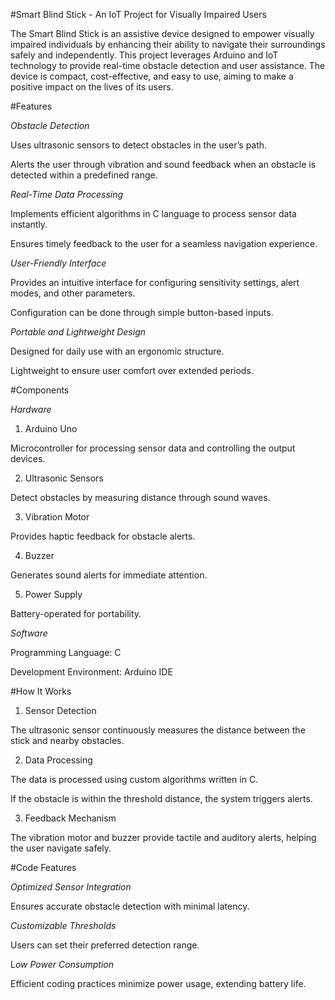 #Smart Blind Stick - An IoT Project for Visually Impaired Users

The Smart Blind Stick is an assistive device designed to empower visually impaired individuals by enhancing their ability to navigate their surroundings safely and independently. This project leverages Arduino and IoT technology to provide real-time obstacle detection and user assistance. The device is compact, cost-effective, and easy to use, aiming to make a positive impact on the lives of its users.

#Features

*Obstacle Detection*

Uses ultrasonic sensors to detect obstacles in the user’s path.

Alerts the user through vibration and sound feedback when an obstacle is detected within a predefined range.


*Real-Time Data Processing*

Implements efficient algorithms in C language to process sensor data instantly.

Ensures timely feedback to the user for a seamless navigation experience.


*User-Friendly Interface*

Provides an intuitive interface for configuring sensitivity settings, alert modes, and other parameters.

Configuration can be done through simple button-based inputs.


*Portable and Lightweight Design*

Designed for daily use with an ergonomic structure.

Lightweight to ensure user comfort over extended periods.





#Components

*Hardware*

1. Arduino Uno

Microcontroller for processing sensor data and controlling the output devices.



2. Ultrasonic Sensors

Detect obstacles by measuring distance through sound waves.



3. Vibration Motor

Provides haptic feedback for obstacle alerts.



4. Buzzer

Generates sound alerts for immediate attention.



5. Power Supply

Battery-operated for portability.




*Software*

Programming Language: C

Development Environment: Arduino IDE




#How It Works

1. Sensor Detection

The ultrasonic sensor continuously measures the distance between the stick and nearby obstacles.



2. Data Processing

The data is processed using custom algorithms written in C.

If the obstacle is within the threshold distance, the system triggers alerts.



3. Feedback Mechanism

The vibration motor and buzzer provide tactile and auditory alerts, helping the user navigate safely.




#Code Features

*Optimized Sensor Integration*

Ensures accurate obstacle detection with minimal latency.


*Customizable Thresholds*

Users can set their preferred detection range.


L*ow Power Consumption*

Efficient coding practices minimize power usage, extending battery life.
